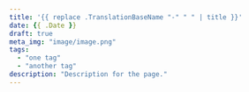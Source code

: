 ```yaml
---
title: '{{ replace .TranslationBaseName "-" " " | title }}'
date: {{ .Date }}
draft: true
meta_img: "image/image.png"
tags:
  - "one tag"
  - "another tag"
description: "Description for the page."
---
```

